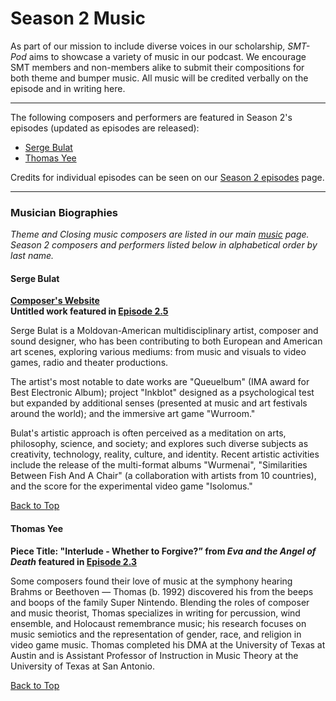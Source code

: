 <div class="hero-image" style="background-image: url('/images/pexels-kai-pilger-1132147.jpg');" alt="Headphones on a keyboard. Credit: Photo by Kai Pilger">
  <div class="hero-text" style = "left:150px">
    <h1>Season 2 Music</h1>
  </div>
</div>

As part of our mission to include diverse voices in our scholarship, _SMT-Pod_ aims to showcase a variety of music in our podcast. We encourage SMT members and non-members alike to submit their compositions for both theme and bumper music. All music will be credited verbally on the episode and in writing here.

<hr>
<div id="s2features">
<p>The following composers and performers are featured in Season 2's episodes (updated as episodes are released):</p>
<ul>
<li><a href="#bulat">Serge Bulat</a></li>
<li><a href="#yee">Thomas Yee</a></li>
</ul>

<p>Credits for individual episodes can be seen on our <a href="/episodes/season02">Season 2 episodes</a> page.</p>
<hr>
<div id="s2composerbios">
<h3>Musician Biographies</h3>
<p><em>Theme and Closing music composers are listed in our main <a href="/music#composerbios">music</a> page. Season 2 composers and performers listed below in alphabetical order by last name.</em></p>

<div class="biobox" id="bulat">
<a name="bulat"></a>
<h4><strong>Serge Bulat</strong></h4>
<p style="font-size: 14px; font-weight: bold;"><a href="https://sergebulat.com" target="_blank">Composer's Website</a><br/>
Untitled work featured in <a href="/episodes/season02/#e2.5">Episode 2.5</a></p>
<p>Serge Bulat is a Moldovan-American multidisciplinary artist, composer and sound designer, who has been contributing to both European and American art scenes, exploring various mediums: from music and visuals to video games, radio and theater productions. </p>

<p>The artist's most notable to date works are "Queuelbum" (IMA award for Best Electronic Album);  project "Inkblot"  designed as a psychological test but expanded by additional senses (presented at music and art festivals around the world); and the immersive art game "Wurroom." </p>

<p>Bulat's artistic approach is often perceived as a meditation on arts, philosophy, science, and society; and explores such diverse subjects as creativity, technology, reality, culture, and identity. Recent artistic activities include the release of the multi-format albums "Wurmenai", "Similarities Between Fish And A Chair" (a collaboration with artists from 10 countries), and the score for the experimental video game "Isolomus."</p>
<a class="to-top" href="#top">Back to Top</a>
</div>

<div class="biobox" id="yee">
<a name="yee"></a>
<h4><strong>Thomas Yee</strong></h4>
<p style="font-size: 14px; font-weight: bold;">Piece Title: "Interlude - Whether to Forgive?” from <em>Eva and the Angel of Death</em> featured in <a href="/episodes/season02/#e2.3">Episode 2.3</a></p>
<p>Some composers found their love of music at the symphony hearing Brahms or Beethoven — Thomas (b. 1992) discovered his from the beeps and boops of the family Super Nintendo. Blending the roles of composer and music theorist, Thomas specializes in writing for percussion, wind ensemble, and Holocaust remembrance music; his research focuses on music semiotics and the representation of gender, race, and religion in video game music. Thomas completed his DMA at the University of Texas at Austin and is Assistant Professor of Instruction in Music Theory at the University of Texas at San Antonio.</p>
<a class="to-top" href="#top">Back to Top</a>
</div>
